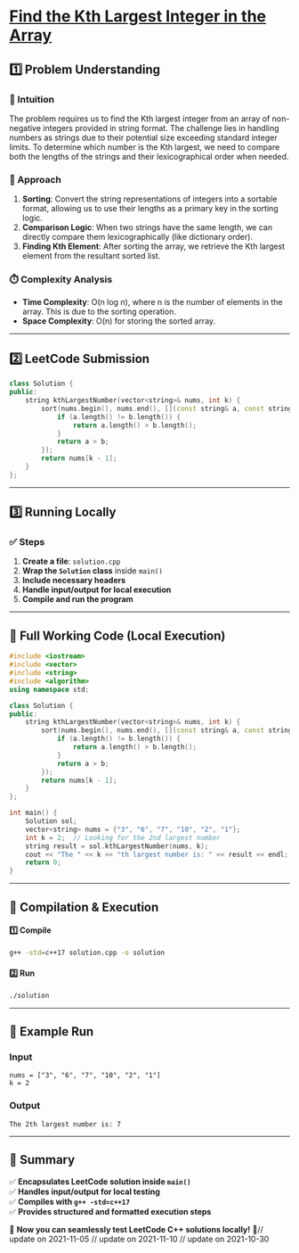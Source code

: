 # **[Find the Kth Largest Integer in the Array](https://leetcode.com/problems/find-the-kth-largest-integer-in-the-array/description/)**  

## **1️⃣ Problem Understanding**  
### **📌 Intuition**  
The problem requires us to find the Kth largest integer from an array of non-negative integers provided in string format. The challenge lies in handling numbers as strings due to their potential size exceeding standard integer limits. To determine which number is the Kth largest, we need to compare both the lengths of the strings and their lexicographical order when needed.

### **🚀 Approach**  
1. **Sorting**: Convert the string representations of integers into a sortable format, allowing us to use their lengths as a primary key in the sorting logic. 
2. **Comparison Logic**: When two strings have the same length, we can directly compare them lexicographically (like dictionary order).
3. **Finding Kth Element**: After sorting the array, we retrieve the Kth largest element from the resultant sorted list. 

### **⏱️ Complexity Analysis**  
- **Time Complexity**: O(n log n), where n is the number of elements in the array. This is due to the sorting operation.
- **Space Complexity**: O(n) for storing the sorted array.

---  

## **2️⃣ LeetCode Submission**  
```cpp
class Solution {
public:
    string kthLargestNumber(vector<string>& nums, int k) {
        sort(nums.begin(), nums.end(), [](const string& a, const string& b) {
            if (a.length() != b.length()) {
                return a.length() > b.length();
            }
            return a > b;
        });
        return nums[k - 1];
    }
};  
```  

---  

## **3️⃣ Running Locally**  
### **✅ Steps**  
1. **Create a file**: `solution.cpp`  
2. **Wrap the `Solution` class** inside `main()`  
3. **Include necessary headers**  
4. **Handle input/output for local execution**  
5. **Compile and run the program**  

---  

## **📝 Full Working Code (Local Execution)**  
```cpp
#include <iostream>
#include <vector>
#include <string>
#include <algorithm>
using namespace std;

class Solution {
public:
    string kthLargestNumber(vector<string>& nums, int k) {
        sort(nums.begin(), nums.end(), [](const string& a, const string& b) {
            if (a.length() != b.length()) {
                return a.length() > b.length();
            }
            return a > b;
        });
        return nums[k - 1];
    }
};

int main() {
    Solution sol;
    vector<string> nums = {"3", "6", "7", "10", "2", "1"};
    int k = 2;  // Looking for the 2nd largest number
    string result = sol.kthLargestNumber(nums, k);
    cout << "The " << k << "th largest number is: " << result << endl;
    return 0;
}  
```  

---  

## **🔧 Compilation & Execution**  
#### **1️⃣ Compile**  
```bash
g++ -std=c++17 solution.cpp -o solution
```  

#### **2️⃣ Run**  
```bash
./solution
```  

---  

## **🎯 Example Run**  
### **Input**  
```
nums = ["3", "6", "7", "10", "2", "1"]
k = 2
```  
### **Output**  
```
The 2th largest number is: 7
```  

---  

## **📌 Summary**  
✅ **Encapsulates LeetCode solution inside `main()`**  
✅ **Handles input/output for local testing**  
✅ **Compiles with `g++ -std=c++17`**  
✅ **Provides structured and formatted execution steps**  

🚀 **Now you can seamlessly test LeetCode C++ solutions locally!** 🚀// update on 2021-11-05
// update on 2021-11-10
// update on 2021-10-30
